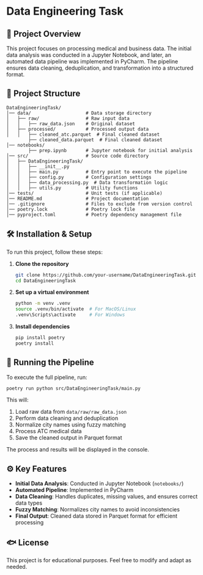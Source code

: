 # Data Engineering Task

## 📌 Project Overview

This project focuses on processing medical and business data. The initial data analysis was conducted in a Jupyter Notebook, and later, an automated data pipeline was implemented in PyCharm. The pipeline ensures data cleaning, deduplication, and transformation into a structured format.

## 📂 Project Structure

```
DataEngineeringTask/
│── data/                    # Data storage directory
│   ├── raw/                 # Raw input data
│   │   ├── raw_data.json    # Original dataset
│   ├── processed/           # Processed output data
│   │   ├── cleaned_atc.parquet  # Final cleaned dataset
        ├── cleaned_data.parquet  # Final cleaned dataset
│── notebooks/
        ├── prep.ipynb       # Jupyter notebook for initial analysis
│── src/                     # Source code directory
│   ├── DataEngineeringTask/
│   │   ├── __init__.py
│   │   ├── main.py          # Entry point to execute the pipeline
│   │   ├── config.py        # Configuration settings
│   │   ├── data_processing.py  # Data transformation logic
│   │   ├── utils.py         # Utility functions
│── tests/                   # Unit tests (if applicable)
│── README.md                # Project documentation
│── .gitignore               # Files to exclude from version control
│── poetry.lock              # Poetry lock file
│── pyproject.toml           # Poetry dependency management file
```

## 🛠️ Installation & Setup

To run this project, follow these steps:

1. **Clone the repository**

   ```sh
   git clone https://github.com/your-username/DataEngineeringTask.git
   cd DataEngineeringTask
   ```

2. **Set up a virtual environment**

   ```sh
   python -m venv .venv
   source .venv/bin/activate  # For MacOS/Linux
   .venv\Scripts\activate     # For Windows
   ```

3. **Install dependencies**

   ```sh
   pip install poetry
   poetry install
   ```


## 🚀 Running the Pipeline

To execute the full pipeline, run:

```sh
poetry run python src/DataEngineeringTask/main.py
```

This will:

1. Load raw data from `data/raw/raw_data.json`
2. Perform data cleaning and deduplication
3. Normalize city names using fuzzy matching
4. Process ATC medical data
5. Save the cleaned output in Parquet format

The process and results will be displayed in the console.

## ⚙️ Key Features

- **Initial Data Analysis**: Conducted in Jupyter Notebook (`notebooks/`)
- **Automated Pipeline**: Implemented in PyCharm
- **Data Cleaning**: Handles duplicates, missing values, and ensures correct data types
- **Fuzzy Matching**: Normalizes city names to avoid inconsistencies
- **Final Output**: Cleaned data stored in Parquet format for efficient processing

## 🐟 License

This project is for educational purposes. Feel free to modify and adapt as needed.

